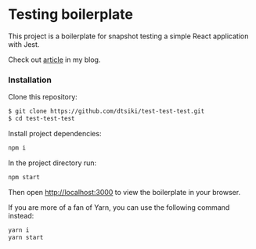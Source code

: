 # Testing boilerplate
This project is a boilerplate for snapshot testing a simple React application with Jest.

Check out [article](http:/dtsiki.github.io/blog/keep-calm-and-test) in my blog.
### Installation
Clone this repository:

```sh
$ git clone https://github.com/dtsiki/test-test-test.git
$ cd test-test-test
```

Install project dependencies:

```sh
npm i
```

In the project directory run:

```sh
npm start
```

Then open [http://localhost:3000](http://localhost:3000) to view the boilerplate in your browser.

If you are more of a fan of Yarn, you can use the following command instead:

```sh
yarn i
yarn start
```